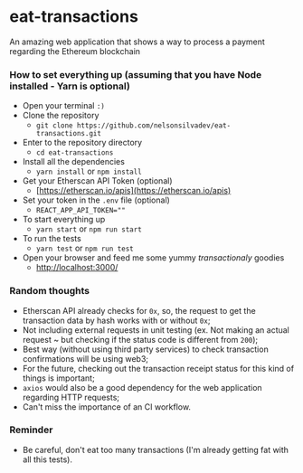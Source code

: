 # eat-transactions

An amazing web application that shows a way to process a payment regarding the Ethereum blockchain

### How to set everything up (assuming that you have Node installed - Yarn is optional)

- Open your terminal `:)`
- Clone the repository
  - `git clone https://github.com/nelsonsilvadev/eat-transactions.git`
- Enter to the repository directory
  - `cd eat-transactions`
- Install all the dependencies
  - `yarn install` or `npm install`
- Get your Etherscan API Token (optional)
  - [https://etherscan.io/apis](https://etherscan.io/apis)
- Set your token in the `.env` file (optional)
  - `REACT_APP_API_TOKEN=""`
- To start everything up
  - `yarn start` or `npm run start`
- To run the tests
  - `yarn test` or `npm run test`
- Open your browser and feed me some yummy _transactionaly_ goodies
  - [http://localhost:3000/](http://localhost:3000/)

### Random thoughts

- Etherscan API already checks for `0x`, so, the request to get the transaction data by hash works with or without `0x`;
- Not including external requests in unit testing (ex. Not making an actual request ~ but checking if the status code is different from `200`);
- Best way (without using third party services) to check transaction confirmations will be using web3;
- For the future, checking out the transaction receipt status for this kind of things is important;
- `axios` would also be a good dependency for the web application regarding HTTP requests;
- Can't miss the importance of an CI workflow.

### Reminder

- Be careful, don't eat too many transactions (I'm already getting fat with all this tests).
